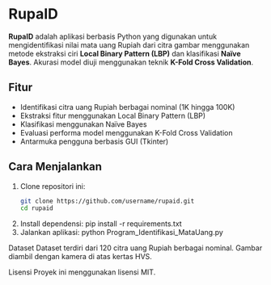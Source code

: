 # RupaID

**RupaID** adalah aplikasi berbasis Python yang digunakan untuk mengidentifikasi nilai mata uang Rupiah dari citra gambar menggunakan metode ekstraksi ciri **Local Binary Pattern (LBP)** dan klasifikasi **Naïve Bayes**. Akurasi model diuji menggunakan teknik **K-Fold Cross Validation**.

## Fitur
- Identifikasi citra uang Rupiah berbagai nominal (1K hingga 100K)
- Ekstraksi fitur menggunakan Local Binary Pattern (LBP)
- Klasifikasi menggunakan Naïve Bayes
- Evaluasi performa model menggunakan K-Fold Cross Validation
- Antarmuka pengguna berbasis GUI (Tkinter)

## Cara Menjalankan
1. Clone repositori ini:
   ```bash
   git clone https://github.com/username/rupaid.git
   cd rupaid
2. Install dependensi:
  pip install -r requirements.txt
3. Jalankan aplikasi:
  python Program_Identifikasi_MataUang.py

Dataset
Dataset terdiri dari 120 citra uang Rupiah berbagai nominal. Gambar diambil dengan kamera di atas kertas HVS.

Lisensi
Proyek ini menggunakan lisensi MIT.
